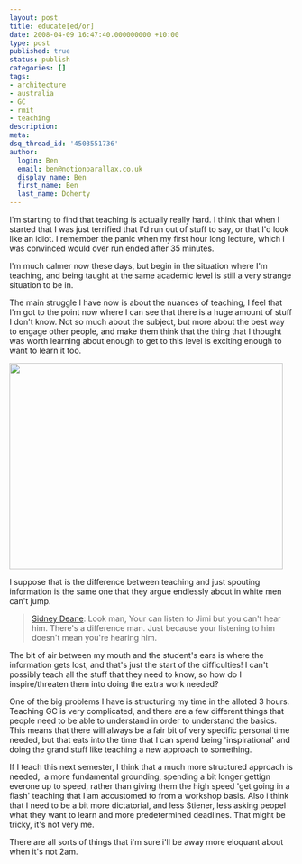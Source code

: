 ```yaml
---
layout: post
title: educate[ed/or]
date: 2008-04-09 16:47:40.000000000 +10:00
type: post
published: true
status: publish
categories: []
tags:
- architecture
- australia
- GC
- rmit
- teaching
description:
meta:
dsq_thread_id: '4503551736'
author:
  login: Ben
  email: ben@notionparallax.co.uk
  display_name: Ben
  first_name: Ben
  last_name: Doherty
---
```

<p>I'm starting to find that teaching is actually really hard. I think that when I started that I was just terrified that I'd run out of stuff to say, or that I'd look like an idiot. I remember the panic when my first hour long lecture, which i was convinced would over run ended after 35 minutes.</p>
<p>I'm much calmer now these days, but begin in the situation where I'm  teaching, and being taught at the same academic level is still a very strange situation to be in.</p>
<p>The main struggle I have now is about the nuances of teaching, I feel that I'm got to the point now where I can see that there is a huge amount of stuff I don't know. Not so much about the subject, but more about the best way to engage other people, and make them think that the thing that I thought was worth learning about enough to get to this level is exciting enough to want to learn it too.</p>
<p><img src="{{ site.baseurl }}/assets/024543036012_z_whiticau.jpg" height="365" width="485" /></p>
<p><!--more-->I suppose that is the difference between teaching and just spouting information is the same one that they argue endlessly about in white men can't jump.</p>
<blockquote><p><a href="http://www.imdb.com/name/nm0000648/">Sidney Deane</a>: Look man, Your can listen to Jimi but you can't hear him. There's a difference man. Just because your listening to him doesn't mean you're hearing him.</p></blockquote>
<p>The bit of air between my mouth and the student's ears is where the information gets lost, and that's just the start of the difficulties! I can't possibly teach all the stuff that they need to know, so how do I inspire/threaten them into doing the extra work needed?</p>
<p>One of the big problems I have is structuring my time in the alloted 3 hours. Teaching GC is very complicated, and there are a few different things that people need to be able to understand in order to understand the basics. This means that there will always be a fair bit of very specific personal time needed, but that eats into the time that I can spend being 'inspirational' and doing the grand stuff like teaching a new approach to something.</p>
<p>If I teach this next semester, I think that a much more structured approach is needed,  a more fundamental grounding, spending a bit longer gettign everone up to speed, rather than giving them the high speed 'get going in a flash' teaching that I am accustomed to from a workshop basis. Also i think that I need to be a bit more dictatorial, and less Stiener, less asking peopel what they want to learn and more predetermined deadlines. That might be tricky, it's not very me.</p>
<p>There are all sorts of things that i'm sure i'll be away more eloquant about when it's not 2am.</p>
